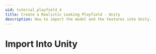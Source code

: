 ```yaml
---
uid: tutorial_playfield_4
title: Create a Realistic Looking Playfield - Unity
description: How to import the model and the textures into Unity.
---
```


# Import Into Unity

